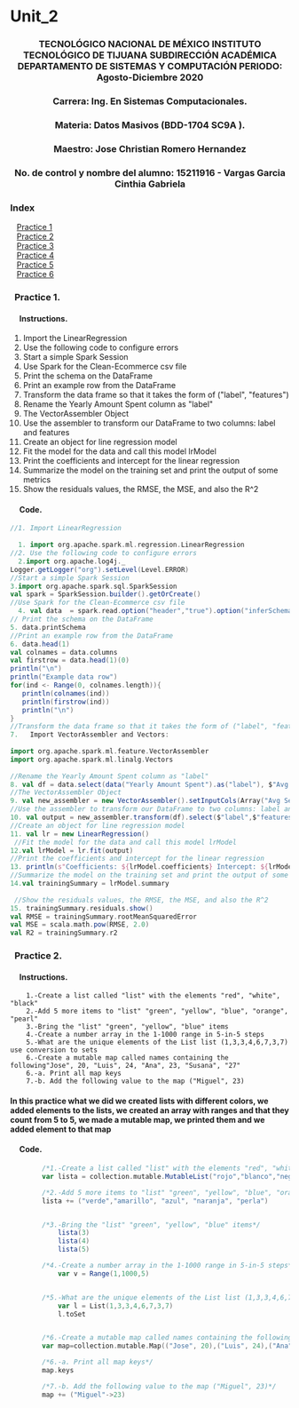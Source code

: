 # Unit_2

### <p align="center" > TECNOLÓGICO NACIONAL DE MÉXICO INSTITUTO TECNOLÓGICO DE TIJUANA SUBDIRECCIÓN ACADÉMICA DEPARTAMENTO DE SISTEMAS Y COMPUTACIÓN PERIODO: Agosto-Diciembre  2020</p>

###  <p align="center">  Carrera: Ing. En Sistemas Computacionales. 
### <p align="center"> Materia: 	Datos Masivos (BDD-1704 SC9A	).</p>

### <p align="center">  Maestro: Jose Christian Romero Hernandez	</p>
### <p align="center">  No. de control y nombre del alumno: 15211916 - Vargas Garcia Cinthia Gabriela</p>

### Index
&nbsp;&nbsp;&nbsp;[Practice 1](#practice-1)  
&nbsp;&nbsp;&nbsp;[Practice 2](#practice-2)  
&nbsp;&nbsp;&nbsp;[Practice 3](#practice-3)    
&nbsp;&nbsp;&nbsp;[Practice 4](#practice-4)    
&nbsp;&nbsp;&nbsp;[Practice 5](#practice-5)  
&nbsp;&nbsp;&nbsp;[Practice 6](#practice-6)  

### &nbsp;&nbsp;Practice 1.

#### &nbsp;&nbsp;&nbsp;&nbsp; Instructions.
1. Import the LinearRegression
2. Use the following code to configure errors
3. Start a simple Spark Session
4. Use Spark for the Clean-Ecommerce csv file
5. Print the schema on the DataFrame
6. Print an example row from the DataFrame
7. Transform the data frame so that it takes the form of ("label", "features")
8. Rename the Yearly Amount Spent column as "label"
9. The VectorAssembler Object 
10. Use the assembler to transform our DataFrame to two columns: label and features 
11. Create an object for line regression model 
12. Fit the model for the data and call this model lrModel
13. Print the coefficients and intercept for the linear regression
14. Summarize the model on the training set and print the output of some metrics
15. Show the residuals values, the RMSE, the MSE, and also the R^2
 
#### &nbsp;&nbsp;&nbsp;&nbsp; Code.

```scala  
//1. Import LinearRegression
 
  1. import org.apache.spark.ml.regression.LinearRegression
//2. Use the following code to configure errors   	 
  2.import org.apache.log4j._
Logger.getLogger("org").setLevel(Level.ERROR)
//Start a simple Spark Session
3.import org.apache.spark.sql.SparkSession
val spark = SparkSession.builder().getOrCreate()
//Use Spark for the Clean-Ecommerce csv file 
  4. val data  = spark.read.option("header","true").option("inferSchema", "true").format("csv").load("Clean-Ecommerce.csv")
// Print the schema on the DataFrame
5. data.printSchema
//Print an example row from the DataFrame 
6. data.head(1)
val colnames = data.columns
val firstrow = data.head(1)(0)
println("\n")
println("Example data row")
for(ind <- Range(0, colnames.length)){
   println(colnames(ind))
   println(firstrow(ind))
   println("\n")
}
//Transform the data frame so that it takes the form of ("label", "features")
7.   Import VectorAssembler and Vectors:
 
import org.apache.spark.ml.feature.VectorAssembler
import org.apache.spark.ml.linalg.Vectors
	
//Rename the Yearly Amount Spent column as "label"
8. val df = data.select(data("Yearly Amount Spent").as("label"), $"Avg Session Length", $"Time on App", $"Time on Website", $"Length of Membership", $"Yearly Amount Spent")
//The VectorAssembler Object 
9. val new_assembler = new VectorAssembler().setInputCols(Array("Avg Session Length", "Time on App", "Time on Website", "Length of Membership", "Yearly Amount Spent")).setOutputCol("features")
//Use the assembler to transform our DataFrame to two columns: label and features 	
10. val output = new_assembler.transform(df).select($"label",$"features")
//Create an object for line regression model 
11. val lr = new LinearRegression()
 //Fit the model for the data and call this model lrModel
12.val lrModel = lr.fit(output)
//Print the coefficients and intercept for the linear regression
13. println(s"Coefficients: ${lrModel.coefficients} Intercept: ${lrModel.intercept}")
//Summarize the model on the training set and print the output of some metrics
14.val trainingSummary = lrModel.summary
 
 //Show the residuals values, the RMSE, the MSE, and also the R^2
15. trainingSummary.residuals.show()
val RMSE = trainingSummary.rootMeanSquaredError
val MSE = scala.math.pow(RMSE, 2.0)
val R2 = trainingSummary.r2 
```


### &nbsp;&nbsp;Practice 2.

#### &nbsp;&nbsp;&nbsp;&nbsp; Instructions.
   	 
    	1.-Create a list called "list" with the elements "red", "white", "black"
    	2.-Add 5 more items to "list" "green", "yellow", "blue", "orange", "pearl"
    	3.-Bring the "list" "green", "yellow", "blue" items
    	4.-Create a number array in the 1-1000 range in 5-in-5 steps
    	5.-What are the unique elements of the List list (1,3,3,4,6,7,3,7) use conversion to sets
    	6.-Create a mutable map called names containing the following"Jose", 20, "Luis", 24, "Ana", 23, "Susana", "27"
    	6.-a. Print all map keys
    	7.-b. Add the following value to the map ("Miguel", 23)
   	 
#### In this practice what we did we created lists with different colors, we added elements to the lists, we created an array with ranges and that they count from 5 to 5, we made a mutable map, we printed them and we added element to that map
   	 
#### &nbsp;&nbsp;&nbsp;&nbsp; Code.
```scala
     	/*1.-Create a list called "list" with the elements "red", "white", "black"*/
     	var lista = collection.mutable.MutableList("rojo","blanco","negro") 	 

     	/*2.-Add 5 more items to "list" "green", "yellow", "blue", "orange", "pearl"*/
      	lista += ("verde","amarillo", "azul", "naranja", "perla")


     	/*3.-Bring the "list" "green", "yellow", "blue" items*/
         	lista(3)
         	lista(4)
         	lista(5)

     	/*4.-Create a number array in the 1-1000 range in 5-in-5 steps*/
           	var v = Range(1,1000,5)


     	/*5.-What are the unique elements of the List list (1,3,3,4,6,7,3,7) use conversion to sets*/
          	var l = List(1,3,3,4,6,7,3,7)
           	l.toSet


     	/*6.-Create a mutable map called names containing the following"Jose", 20, "Luis", 24, "Ana", 23, "Susana", "27*/
      	var map=collection.mutable.Map(("Jose", 20),("Luis", 24),("Ana", 23),("Susana", "27"))

     	/*6.-a. Print all map keys*/
       	map.keys

     	/*7.-b. Add the following value to the map ("Miguel", 23)*/
      	map += ("Miguel"->23)

```